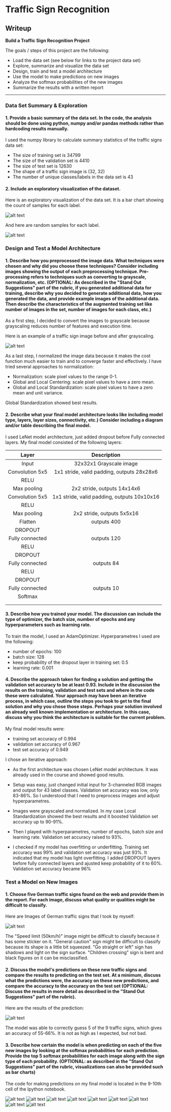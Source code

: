 # **Traffic Sign Recognition** 

## Writeup

**Build a Traffic Sign Recognition Project**

The goals / steps of this project are the following:
* Load the data set (see below for links to the project data set)
* Explore, summarize and visualize the data set
* Design, train and test a model architecture
* Use the model to make predictions on new images
* Analyze the softmax probabilities of the new images
* Summarize the results with a written report


[//]: # (Image References)

[image1]: ./examples/histogram.jpg "Histogram"
[image2]: ./examples/samples.jpg "Samples for each label"
[image3]: ./examples/grayscale.jpg "Grayscale"
[image4]: ./examples/test_images.jpg "Test images"
[image5]: ./examples/predictions.jpg "Predictions for test images"
[image6]: ./examples/top5_0.jpg "Top 5"
[image7]: ./examples/top5_1.jpg "Top 5"
[image8]: ./examples/top5_2.jpg "Top 5"
[image9]: ./examples/top5_3.jpg "Top 5"
[image10]: ./examples/top5_4.jpg "Top 5"
[image11]: ./examples/top5_5.jpg "Top 5"
[image12]: ./examples/top5_6.jpg "Top 5"
[image13]: ./examples/top5_7.jpg "Top 5"
[image14]: ./examples/top5_8.jpg "Top 5"

---

### Data Set Summary & Exploration

#### 1. Provide a basic summary of the data set. In the code, the analysis should be done using python, numpy and/or pandas methods rather than hardcoding results manually.

I used the numpy library to calculate summary statistics of the traffic
signs data set:

* The size of training set is 34799
* The size of the validation set is 4410
* The size of test set is 12630
* The shape of a traffic sign image is (32, 32)
* The number of unique classes/labels in the data set is 43

#### 2. Include an exploratory visualization of the dataset.

Here is an exploratory visualization of the data set. It is a bar chart showing the count of samples for each label.

![alt text][image1]

And here are random samples for each label.

![alt text][image2]

### Design and Test a Model Architecture

#### 1. Describe how you preprocessed the image data. What techniques were chosen and why did you choose these techniques? Consider including images showing the output of each preprocessing technique. Pre-processing refers to techniques such as converting to grayscale, normalization, etc. (OPTIONAL: As described in the "Stand Out Suggestions" part of the rubric, if you generated additional data for training, describe why you decided to generate additional data, how you generated the data, and provide example images of the additional data. Then describe the characteristics of the augmented training set like number of images in the set, number of images for each class, etc.)

As a first step, I decided to convert the images to grayscale because grayscaling reduces number of features and execution time.  

Here is an example of a traffic sign image before and after grayscaling.

![alt text][image3]

As a last step, I normalized the image data because it makes the cost function much easier to train and to converge faster and effectively.
I have tried several approaches to normalization:

- Normalization: scale pixel values to the range 0-1.
- Global and Local Centering: scale pixel values to have a zero mean.
- Global and Local Standardization: scale pixel values to have a zero mean and unit variance.

Global Standardization showed best results.




#### 2. Describe what your final model architecture looks like including model type, layers, layer sizes, connectivity, etc.) Consider including a diagram and/or table describing the final model.

I used LeNet model architecture, just added dropout before Fully connected layers. My final model consisted of the following layers:

| Layer         		|     Description	        					| 
|:---------------------:|:---------------------------------------------:| 
| Input         		| 32x32x1 Grayscale image  						| 
| Convolution 5x5     	| 1x1 stride, valid padding, outputs 28x28x6 	|
| RELU					|												|
| Max pooling	      	| 2x2 stride,  outputs 14x14x6  				|
| Convolution 5x5	    | 1x1 stride, valid padding, outputs 10x10x16	|
| RELU					|												|
| Max pooling	      	| 2x2 stride,  outputs 5x5x16   				|
| Flatten 				| outputs 400 									|
| DROPOUT 				|  												|
| Fully connected		| outputs 120									|
| RELU					|												|
| DROPOUT 				|  												|
| Fully connected		| outputs 84									|
| RELU					|												|
| DROPOUT 				|  												|
| Fully connected		| outputs 10									|
| Softmax				| 												|
|						|												|
|						|												|
 


#### 3. Describe how you trained your model. The discussion can include the type of optimizer, the batch size, number of epochs and any hyperparameters such as learning rate.

To train the model, I used an AdamOptimizer. Hyperparametres I used are the following:

- number of epochs: 100
- batch size: 128
- keep probability of the dropout layer in training set: 0.5
- learning rate: 0.001



#### 4. Describe the approach taken for finding a solution and getting the validation set accuracy to be at least 0.93. Include in the discussion the results on the training, validation and test sets and where in the code these were calculated. Your approach may have been an iterative process, in which case, outline the steps you took to get to the final solution and why you chose those steps. Perhaps your solution involved an already well known implementation or architecture. In this case, discuss why you think the architecture is suitable for the current problem.

My final model results were:
* training set accuracy of 0.994
* validation set accuracy of  0.967 
* test set accuracy of 0.949

I chose an iterative approach:

* As the first architecture was chosen LeNet model architecture. It was already used in the course and showed good results. 

* Setup was easy, just changed initial input for 3-channeled RGB images and output for 43 label classes. Validation set accuracy was low, only 83-86%. So I understood that I need to preprocess images and adjust hyperparametres.
* Images were grayscaled and normalized. In my case Local Standardization showed the best results and it boosted Validation set accuracy up to 90-91%.
* Then I played with hyperparametres, number of epochs, batch size and learning rate. Validation set accuracy raised to 93%.
* I checked if my model has overfitting or underfitting. Training set accuracy was 99% and validation set accuracy was just 93%. It indicated that my model has light overfitting. I added DROPOUT layers before fully connected layers and ajusted keep probability of it to 60%. Validation set accuracy became 96%


 

### Test a Model on New Images

#### 1. Choose five German traffic signs found on the web and provide them in the report. For each image, discuss what quality or qualities might be difficult to classify.

Here are Images of German traffic signs that I took by myself:

![alt text][image4]

The "Speed limit (50km/h)" image might be difficult to classify because it has some sticker on it. "General caution" sign might be difficult to classify because its shape is a little bit squeezed. "Go straight or left" sign has shadows and light on the sign surface. "Children crossing" sign is bent and black figures on it can be misclassified.

#### 2. Discuss the model's predictions on these new traffic signs and compare the results to predicting on the test set. At a minimum, discuss what the predictions were, the accuracy on these new predictions, and compare the accuracy to the accuracy on the test set (OPTIONAL: Discuss the results in more detail as described in the "Stand Out Suggestions" part of the rubric).

Here are the results of the prediction:

![alt text][image5]


The model was able to correctly guess 5 of the 9 traffic signs, which gives an accuracy of 55-66%. It is not as high as I expected, but not bad.

#### 3. Describe how certain the model is when predicting on each of the five new images by looking at the softmax probabilities for each prediction. Provide the top 5 softmax probabilities for each image along with the sign type of each probability. (OPTIONAL: as described in the "Stand Out Suggestions" part of the rubric, visualizations can also be provided such as bar charts)

The code for making predictions on my final model is located in the 9-10th cell of the Ipython notebook.

![alt text][image6]
![alt text][image7]
![alt text][image8]
![alt text][image9]
![alt text][image10]
![alt text][image11]
![alt text][image12]
![alt text][image13]
![alt text][image14]

